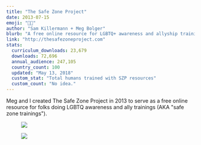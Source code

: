 ```yaml
---
title: "The Safe Zone Project"
date: 2013-07-15
emoji: "🏳️‍🌈"
author: "Sam Killermann + Meg Bolger"
blurb: "A free online resource for LGBTQ+ awareness and allyship training workshops"
link: "http://thesafezoneproject.com"
stats:
  curriculum_downloads: 23,679
  downloads: 72,696
  annual_audience: 247,105
  country_count: 100
  updated: "May 13, 2018"
  custom_stat: "Total humans trained with SZP resources"
  custom_count: "No idea."
---
```

Meg and I created The Safe Zone Project in 2013 to serve as a free online resource for folks doing LGBTQ awareness and ally trainings (AKA "safe zone trainings").

<figure class="work--sample desktop"><img src="/img/work/2013-safe-zone-project-desktop.jpg" class="full-width"></figure>

<figure class="work--sample mobile"><img src="/img/work/2013-safe-zone-project-mobile.jpg" class="full-width"></figure>
